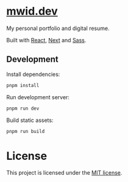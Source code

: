 # [mwid.dev](https://mwid.dev/)

My personal portfolio and digital resume.

Built with [React](https://react.dev/), [Next](https://nextjs.org/) and [Sass](https://sass-lang.com/).

## Development

Install dependencies:

```bash
pnpm install
```

Run development server:

```bash
pnpm run dev
```

Build static assets:

```bash
pnpm run build
```

# License

This project is licensed under the [MIT license](https://opensource.org/license/mit/).
